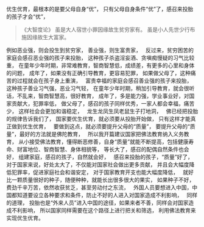 优生优育，最根本的是要父母自身“优”，
只有父母自身条件“优”了，感召来投胎的孩子才会“优”，
&nbsp;
> 《大智度论》
> 虽是大人宿世小罪因缘故生贫穷家有。
> 虽是小人先世少行布施因缘故生大富家。

例如恶业强，则会投生到贫穷家，
善业强，则生富贵家，
&nbsp;
反过来，贫穷困苦的家庭会感召恶业强的孩子来投胎，
这种孩子杀盗淫妄酒、贪嗔痴慢疑的习气比较重，
在童年少年时期，非常难教育，智商智慧低，成绩差，有更多的心里和身体的问题，
成年了，如果没有正确引导教育，更容易犯罪，
如果做父母了，这种痛苦的过程就会在孩子身上重演，
&nbsp;
富贵幸福的家庭会感召善业强的孩子来投胎，
这种孩子善业习气强，恶业习气轻，
在童年少年时期，稍加引导教育，就会很听话，不乱来，智商智慧高，很好教育，
成年了，多是能力强，学业事业好，对国家贡献大，犯罪率低，
做父母了，感召的孩子同样优秀，一家人都会幸福，痛苦少，
这样社会会更加和谐稳定，
&nbsp;
龙生龙凤生凤老鼠生子打地洞，
&nbsp;
佛已经把投胎的规律告诉我们了，
国家要优生优育，就必须要从投胎开始做，
只有这样才能真正做到优生优育，
&nbsp;
要做到这点，就必须要提升父母的“质量”，
要提升父母的“质量”，最好的方法就是佛陀教育，
&nbsp;
所以我开篇建议国家把佛法教育纳入义务教育，
从小接受佛法教育，懂得断恶修善，自身“质量”就能不断提高，包括健康寿命、财富地位、智商智慧、身体相貌等，
等长大了，感召的配偶自然条件也会好，
组建家庭，感召的孩子，自然就会好，
&nbsp;
感召来投胎的孩子，“质量”好了，
对于国家来说，好处太大了，不仅能对国家社会做出更多贡献，
并且会大幅度降低犯罪率，促进家庭社会和谐安定，
对于国家教育开支也能大幅度降低，
&nbsp;
就好比一颗质量很好的种子，随便种种，就能长出很多很大的果实，
如果种子不好，费劲千辛万苦，依然收获贫乏，甚至劳动付之东流，
&nbsp;
外国人员要想进入中国，中国都知道要设立各种要求和条件，防止不好的人进入对国家造成不利影响，
&nbsp;
同样的道理，
投胎也是“外来人员”进入中国的途径，如果来者不善，同样会对国家造成不利影响，
所以国家同样需要在这个路径上进行把关和筛选，
利用佛法教育来实现优生优育。


